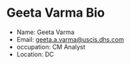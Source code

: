 # Geeta Varma Bio

- Name: Geeta Varma
- Email: geeta.a.varma@uscis.dhs.com
- occupation: CM Analyst
- Location: DC
